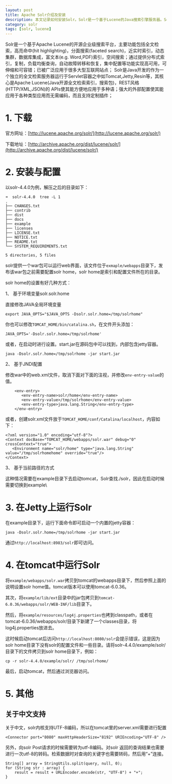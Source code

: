```yaml
---
layout: post
title: Apache Solr介绍及安装
description: 本文记录如何安装Solr。Solr是一个基于Lucene的Java搜索引擎服务器。Solr提供了层面搜索、命中醒目显示并且支持多种输出格式。
category: solr
tags: [solr, lucene]
---
```


Solr是一个基于Apache Lucene的开源企业级搜索平台，主要功能包括全文检索，高亮命中(hit highlighting)，分面搜索(faceted search)，近实时索引，动态集群，数据库集成，富文本(e.g. Word,PDF)索引，空间搜索；通过提供分布式索引，复制，负载均衡查询，自动故障转移和恢复，集中配置等功能实现高可用，可伸缩和可容错；已被广泛应用于很多大型互联网站点；
Solr是Java开发的作为一个独立的全文检索服务器运行于Servlet容器之中如Tomcat,Jetty,Resin等，其核心是Apache Lucene(Java开源全文检索索引，搜索包)，REST风格(HTTP/XML,JSON)的 APIs使其能方便地应用于多种语；强大的外部配置使其能应用于各种类型应用而无需编码，而且支持定制插件；

# 1. 下载

官方网址：[http://lucene.apache.org/solr/](http://lucene.apache.org/solr/) 

下载地址：[http://archive.apache.org/dist/lucene/solr/](http://archive.apache.org/dist/lucene/solr/)

# 2. 安装与配置

以solr-4.4.0为例，解压之后的目录如下：

```
➜  solr-4.4.0  tree -L 1
.
├── CHANGES.txt
├── contrib
├── dist
├── docs
├── example
├── licenses
├── LICENSE.txt
├── NOTICE.txt
├── README.txt
└── SYSTEM_REQUIREMENTS.txt

5 directories, 5 files
```

solr提供一个war包可以运行web界面，该文件位于`exmaple/webapps`目录下，发布该war包之前需要配置solr home，solr home是索引和配置文件所在的目录。

solr home的设置有好几种方式：

1、 基于环境变量solr.solr.home 

直接修改JAVA全局环境变量

```
export JAVA_OPTS="$JAVA_OPTS -Dsolr.solr.home=/tmp/solrhome"
```

你也可以修改`TOMCAT_HOME/bin/catalina.sh`，在文件开头添加：

```
JAVA_OPTS='-Dsolr.solr.home=/tmp/solrhome'
```

或者，在启动时进行设置。start.jar在源码包中可以找到，内部包含jetty容器。

```
java -Dsolr.solr.home=/tmp/solrhome -jar start.jar
```

2、 基于JNDI配置 

修改war中的web.xml文件，取消下面对下面的注视，并修改`env-entry-value`的值。

```
    <env-entry>
       <env-entry-name>solr/home</env-entry-name>
       <env-entry-value>/tmp/solrhome</env-entry-value>
       <env-entry-type>java.lang.String</env-entry-type>
    </env-entry>
```

或者，创建solr.xml文件放于`TOMCAT_HOME/conf/Catalina/localhost`，内容如下： 

```
<?xml version="1.0" encoding="utf-8"?>
<Context docBase="TOMCAT_HOME/webapps/solr.war" debug="0" crossContext="true">
   <Environment name="solr/home" type="java.lang.String" value="/tmp/solrhomehome" override="true"/>
</Context>
```

3、 基于当前路径的方式

这种情况需要在example目录下去启动tomcat，Solr查找./solr，因此在启动时候需要切换到example\ 

# 3. 在Jetty上运行Solr

在example目录下，运行下面命令即可启动一个内置的jetty容器：

```
java -Dsolr.solr.home=/tmp/solrhome -jar start.jar
```

通过`http://localhost:8983/solr`即可访问。

# 4. 在tomcat中运行Solr

将`example/webapps/solr.war`拷贝到tomcat的webapps目录下，然后参照上面的说明设置solr home值。tomcat版本可以使用tomcat-6.0.36。

其次，将`example/lib/ext`目录中的jar包拷贝到`tomcat-6.0.36/webapps/solr/WEB-INF/lib`目录下。

然后，将`example/resources/log4j.properties`也拷到classpath，或者在tomcat-6.0.36/webapps/solr/目录下新建了一个classes目录，将log4j.properties放进去。

这时候启动tomcat后访问`http://localhost:8080/solr`会提示错误，这是因为solr home目录下没有solr的配置文件和一些目录。请将solr-4.4.0/example/solr/目录下的文件拷贝到solr home目录下，例如：

```
cp -r solr-4.4.0/example/solr/ /tmp/solrhome/
```

最后，启动tomcat，然后通过浏览器访问。

# 5. 其他

## 关于中文支持

关于中文，solr内核支持UTF-8编码，所以在tomcat里的server.xml需要进行配置

```
<Connector port="8080" maxHttpHeaderSize="8192" URIEncoding="UTF-8" />
```

另外，向solr Post请求的时候需要转为utf-8编码。对solr 返回的查询结果也需要进行一次utf-8的转码。检索数据时对查询的关键字也需要转码，然后用“+”连接。

```
String[] array = StringUtils.split(query, null, 0);
for (String str : array) {
    result = result + URLEncoder.encode(str, "UTF-8") + "+";
}
```

